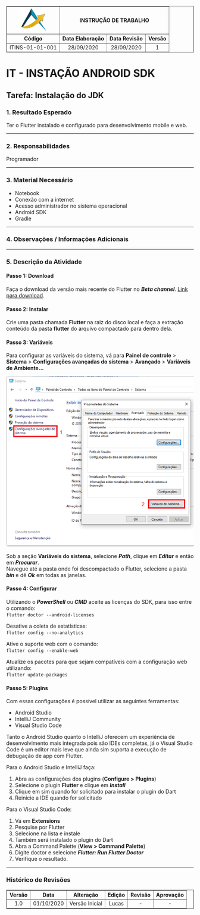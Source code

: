 <table border="1">
    <tr>
        <th><img width="75" src="imagens/path41.png"></th>
        <th colspan=3>INSTRUÇÃO DE TRABALHO</th>
    </tr>
    <tr>
        <th>Código</th>
        <th>Data Elaboração</th>
        <th>Data Revisão</th>
        <th>Versão</th>
    </tr>
    <tr style="text-align: center;">
        <td>ITINS-01-01-001</td>
        <td>28/09/2020</td>
        <td>28/09/2020</td>
        <td>1</td>
    </tr>
</table>

# IT - INSTAÇÃO ANDROID SDK

## Tarefa: Instalação do JDK

### **1. Resultado Esperado**

Ter o Flutter instalado e configurado para desenvolvimento mobile e web.

----------
### **2. Responsabilidades**

Programador

----------
### **3. Material Necessário**

- Notebook
- Conexão com a internet
- Acesso administrador no sistema operacional
- Android SDK
- Gradle

----------
### **4. Observações / Informações Adicionais** 

----------
### **5. Descrição da Atividade**

#### **Passo 1: Download**

Faça o download da versão mais recente do Flutter no ***Beta channel***. [Link para download](https://flutter.dev/docs/development/tools/sdk/releases).

#### **Passo 2: Instalar**

Crie uma pasta chamada **Flutter** na raiz do disco local e faça a extração conteúdo da pasta **flutter** do arquivo compactado para dentro dela.

#### **Passo 3: Variáveis**

Para configurar as variáveis do sistema, vá para **Painel de controle** > **Sistema** > **Configurações avançadas do sistema** > **Avançado** > **Variáveis de Ambiente...**

![Variáveis de ambiente](imagens/variaveis-ambiente-windows.png)

Sob a seção **Variáveis do sistema**, selecione ***Path***, clique em ***Editar*** e então em ***Procurar***.<br>
Navegue até a pasta onde foi descompactado o Flutter, selecione a pasta ***bin*** e dê ***Ok*** em todas as janelas.

#### **Passo 4: Configurar**

Utilizando o ***PowerShell*** ou ***CMD*** aceite as licenças do SDK, para isso entre o comando:<br>
`flutter doctor --android-licenses`

Desative a coleta de estatísticas:<br>
`flutter config --no-analytics`

Ative o suporte web com o comando:<br>
`flutter config --enable-web`

Atualize os pacotes para que sejam compatíveis com a configuração web utilizando:<br>
`flutter update-packages`

#### **Passo 5: Plugins**

Com essas configurações é possível utilizar as seguintes ferramentas:

- Android Studio
- IntelliJ Community
- Visual Studio Code

Tanto o Android Studio quanto o IntelliJ oferecem um experiência de desenvolvimento mais integrada pois são IDEs completas, já o Visual Studio Code é um editor mais leve que ainda sim suporta a execução de debugação de app com Flutter.

Para o Android Studio e IntelliJ faça:

1. Abra as configurações dos plugins (**Configure > Plugins**)
2. Selecione o plugin **Flutter** e clique em ***Install***
3. Clique em sim quando for solicitado para instalar o plugin do Dart
4. Reinicie a IDE quando for solicitado

Para o Visual Studio Code:

1. Vá em **Extensions**
2. Pesquise por Flutter
3. Selecione na lista e instale
4. Também será instalado o plugin do Dart
5. Abra a Command Palette (**View > Command Palette**)
6. Digite doctor e selecione ***Flutter: Run Flutter Doctor***
7. Verifique o resultado.

----------
### Histórico de Revisões
<table border="1">
    <tr>
        <th>Versão</th>
        <th>Data</th>
        <th>Alteração</th>
        <th>Edição</th>
        <th>Revisão</th>
        <th>Aprovação</th>
    </tr>
    <tr style="text-align: center;">
        <td>1.0</td>
        <td>01/10/2020</td>
        <td>Versão Inicial</td>
        <td>Lucas</td>
        <td>-</td>
        <td>-</td>
    </tr>
</table>